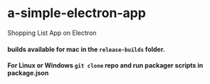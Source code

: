 # a-simple-electron-app
Shopping List App on Electron

#### builds available for mac in the `release-builds` folder.

#### For Linux or Windows `git clone` repo and run packager scripts in package.json
